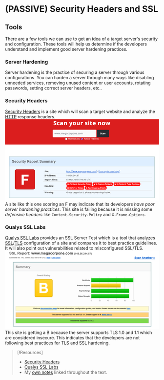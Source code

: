 
# (PASSIVE) Security Headers and SSL
## Tools
There are a few tools we can use to get an idea of a target server's security and configuration. These tools will help us determine if the developers understand and implement good server hardening practices.
### Server Hardening
Server hardening is the practice of securing a server through various configurations. You can harden a server through many ways like disabling unneeded services, removing unused content or user accounts, rotating passwords, setting correct server headers, etc.. 
### Security Headers
[Security Headers](https://securityheaders.com/) is a site which will scan a target website and analyze the [HTTP](../../www/HTTP.md) response headers.
![](../oscp-pics/oscp-1.png)
A site like this one scoring an F may indicate that its developers *have poor server hardening practices*. This site is failing because it is missing some *defensive headers* like `Content-Security-Policy` and `X-Frame-Options`.
### Qualys SSL Labs
[Qualys SSL Labs](https://www.ssllabs.com/ssltest/) provides an SSL Server Test which is a tool that analyzes [SSL](../../networking/protocols/SSL.md)/[TLS](../../networking/protocols/TLS.md) configuration of a site and compares it to best practice guidelines. It will also point out vulnerabilities related to misconfigured SSL/TLS.
![](../oscp-pics/oscp-2.png)
This site is getting a B because the server supports TLS 1.0 and 1.1 which are considered insecure. This indicates that the developers are not following best practices for TLS and SSL hardening.

> [!Resources]
> - [Security Headers](https://securityheaders.com/)  
> - [Qualys SSL Labs](https://www.ssllabs.com/ssltest/) 
> - My [own notes](https://github.com/trshpuppy/obsidian-notes) linked throughout the text.

